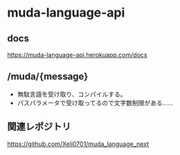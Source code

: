 # muda-language-api

## docs
https://muda-language-api.herokuapp.com/docs

## /muda/{message}
- 無駄言語を受け取り、コンパイルする。
- パスパラメータで受け取ってるので文字数制限がある……

## 関連レポジトリ
https://github.com/Xeli0701/muda_language_next
